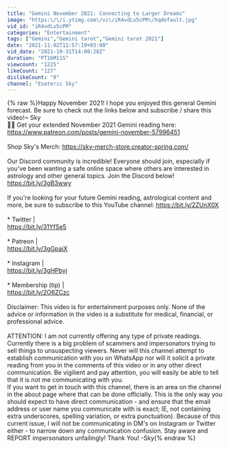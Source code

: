 ```yaml
---
title: "Gemini November 2021: Connecting to Larger Dreams"
image: "https:\/\/i.ytimg.com\/vi\/iR4vdLu5cPM\/hqdefault.jpg"
vid_id: "iR4vdLu5cPM"
categories: "Entertainment"
tags: ["Gemini","Gemini tarot","Gemini tarot 2021"]
date: "2021-11-02T11:57:19+03:00"
vid_date: "2021-10-31T14:00:28Z"
duration: "PT16M11S"
viewcount: "1225"
likeCount: "127"
dislikeCount: "0"
channel: "Esoteric Sky"
---
```

{% raw %}Happy November 2021! I hope you enjoyed this general Gemini forecast. Be sure to check out the links below and subscribe / share this video!~ Sky<br />🔴🔴 Get your extended November 2021 Gemini reading here: <a rel="nofollow" target="blank" href="https://www.patreon.com/posts/gemini-november-57996451">https://www.patreon.com/posts/gemini-november-57996451</a><br /><br />Shop Sky's Merch: <a rel="nofollow" target="blank" href="https://sky-merch-store.creator-spring.com/">https://sky-merch-store.creator-spring.com/</a><br /><br />Our Discord community is incredible! Everyone should join, especially if you've been wanting a safe online space where others are interested in astrology and other general topics. Join the Discord below! <a rel="nofollow" target="blank" href="https://bit.ly/3gB3wwy">https://bit.ly/3gB3wwy</a><br /><br />If you're looking for your future Gemini reading, astrological content and more, be sure to subscribe to this YouTube channel: <a rel="nofollow" target="blank" href="https://bit.ly/2ZUnX0X">https://bit.ly/2ZUnX0X</a><br /><br />* Twitter | <br /><a rel="nofollow" target="blank" href="https://bit.ly/31YfSe5">https://bit.ly/31YfSe5</a><br /><br />* Patreon | <br /><a rel="nofollow" target="blank" href="https://bit.ly/3gGpaiX">https://bit.ly/3gGpaiX</a><br /><br />* Instagram | <br /><a rel="nofollow" target="blank" href="https://bit.ly/3gHPbyj">https://bit.ly/3gHPbyj</a><br /><br />* Membership (tip) | <br /><a rel="nofollow" target="blank" href="https://bit.ly/2O6ZCzc">https://bit.ly/2O6ZCzc</a><br /><br />Disclaimer: This video is for entertainment purposes only. None of the advice or information in the video is a substitute for medical, financial, or professional advice. <br /><br />ATTENTION: I am not currently offering any type of private readings. Currently there is a big problem of scammers and impersonators trying to sell things to unsuspecting viewers. Never will this channel attempt to establish communication with you on WhatsApp nor will it solicit a private reading from you in the comments of this video or in any other direct communication. Be vigilient and pay attention, you will easily be able to tell that it is not me communicating with you. <br />If you want to get in touch with this channel, there is an area on the channel in the about page where that can be done officially. This is the only way you should expect to have direct communication - and ensure that the email address or user name you communicate with is exact; IE, not containing extra underscores, spelling variation, or extra punctuation). Because of this current issue, I will not be communicating in DM's on Instagram or Twitter either - to narrow down any communication confusion. Stay aware and REPORT impersonators unfailingly! Thank You! -Sky{% endraw %}
